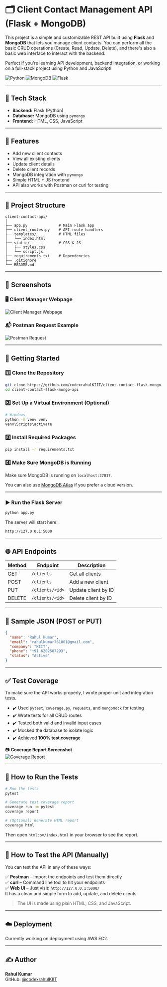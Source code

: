 # 🗂️ Client Contact Management API (Flask + MongoDB)

This project is a simple and customizable REST API built using **Flask** and **MongoDB** that lets you manage client contacts. You can perform all the basic CRUD operations (Create, Read, Update, Delete), and there's also a basic web interface to interact with the backend.

Perfect if you're learning API development, backend integration, or working on a full-stack project using Python and JavaScript!

![Python](https://img.shields.io/badge/python-3.10+-blue.svg)
![MongoDB](https://img.shields.io/badge/database-MongoDB-green)
![Flask](https://img.shields.io/badge/framework-Flask-lightgrey)

---

## 🧠 Tech Stack

- **Backend:** Flask (Python)
- **Database:** MongoDB using `pymongo`
- **Frontend:** HTML, CSS, JavaScript

---

## 🚀 Features

- Add new client contacts  
- View all existing clients  
- Update client details  
- Delete client records  
- MongoDB integration with `pymongo`  
- Simple HTML + JS frontend  
- API also works with Postman or curl for testing

---

## 📁 Project Structure

```
client-contact-api/
│
├── app.py              # Main Flask app
├── client_routes.py    # API route handlers
├── templates/          # HTML files
│   └── index.html
├── static/             # CSS & JS
│   ├── styles.css
│   └── script.js
├── requirements.txt    # Dependencies
├── .gitignore
└── README.md
```

---

## 📸 Screenshots

### 🖥️ Client Manager Webpage
![Client Manager Webpage](https://github.com/codexrahulKIIT/client-contact-flask-mongo-api/blob/bd808323d6a2d4cca67a6d3c4dd6b97b9fbf8372/screenshot/ClientContactmanger%20webpage%20shot.png?raw=true)

### 📬 Postman Request Example
![Postman Request](https://github.com/codexrahulKIIT/client-contact-flask-mongo-api/blob/bd808323d6a2d4cca67a6d3c4dd6b97b9fbf8372/screenshot/Postman%20%20req.png?raw=true)

---

## 🔧 Getting Started

### 1️⃣ Clone the Repository

```bash
git clone https://github.com/codexrahulKIIT/client-contact-flask-mongo-api.git
cd client-contact-flask-mongo-api
```

### 2️⃣ Set Up a Virtual Environment (Optional)

```bash
# Windows
python -m venv venv
venv\Scripts\activate
```

### 3️⃣ Install Required Packages

```bash
pip install -r requirements.txt
```

### 4️⃣ Make Sure MongoDB is Running

Make sure MongoDB is running on `localhost:27017`.

You can also use [MongoDB Atlas](https://www.mongodb.com/cloud/atlas) if you prefer a cloud version.

---

### ▶️ Run the Flask Server

```bash
python app.py
```

The server will start here:

```
http://127.0.0.1:5000
```

---

## 🌐 API Endpoints

| Method | Endpoint         | Description         |
|--------|------------------|---------------------|
| GET    | `/clients`       | Get all clients     |
| POST   | `/clients`       | Add a new client    |
| PUT    | `/clients/<id>`  | Update client by ID |
| DELETE | `/clients/<id>`  | Delete client by ID |

---

## 🔽 Sample JSON (POST or PUT)

```json
{
  "name": "Rahul kumar",
  "email": "rahulkumar761001@gmail.com",
  "company": "KIIT",
  "phone": "+91 6202587293",
  "status": "Active"
}
```

---

## ✅ Test Coverage

To make sure the API works properly, I wrote proper unit and integration tests.

- ✔️ Used `pytest`, `coverage.py`, `requests`, and `mongomock` for testing
- ✔️ Wrote tests for all CRUD routes
- ✔️ Tested both valid and invalid input cases
- ✔️ Mocked the database to isolate logic
- ✔️ Achieved **100% test coverage**

📷 **Coverage Report Screenshot**  
![Coverage Report](https://github.com/codexrahulKIIT/client-contact-flask-mongo-api/blob/93d99bfad64c03fcd3e53d27727ffb18d173e77a/screenshot/Coverage%20report.png?raw=true)

---

## 🧪 How to Run the Tests

```bash
# Run the tests
pytest

# Generate test coverage report
coverage run -m pytest
coverage report

# (Optional) Generate HTML report
coverage html
```

Then open `htmlcov/index.html` in your browser to see the report.

---

## 🧪 How to Test the API (Manually)

You can test the API in any of these ways:

✅ **Postman** – Import the endpoints and test them directly  
✅ **curl** – Command line tool to hit your endpoints  
✅ **Web UI** – Just visit: `http://127.0.0.1:5000/`  
It has a clean and simple form to add, update, and delete clients.

> The UI is made using plain HTML, CSS, and JavaScript.

---

## ☁️ Deployment

Currently working on deployment using AWS EC2.

---

## ✍️ Author

**Rahul Kumar**  
GitHub: [@codexrahulKIIT](https://github.com/codexrahulKIIT)
